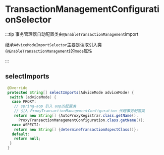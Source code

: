 # TransactionManagementConfigurationSelector

:::tip
事务管理器自动配置类由`@EnableTransactionManagement`import

继承`AdviceModeImportSelector`主要是读取引入类(`@EnableTransactionManagement`)的`mode`属性

:::

## selectImports

```java
 @Override
 protected String[] selectImports(AdviceMode adviceMode) {
  switch (adviceMode) {
   case PROXY:
    // spring-aop 引入 aop的配置类
    // 引入 ProxyTransactionManagementConfiguration 代理事务配置类
    return new String[] {AutoProxyRegistrar.class.getName(),
      ProxyTransactionManagementConfiguration.class.getName()};
   case ASPECTJ:
    return new String[] {determineTransactionAspectClass()};
   default:
    return null;
  }
 }
```
